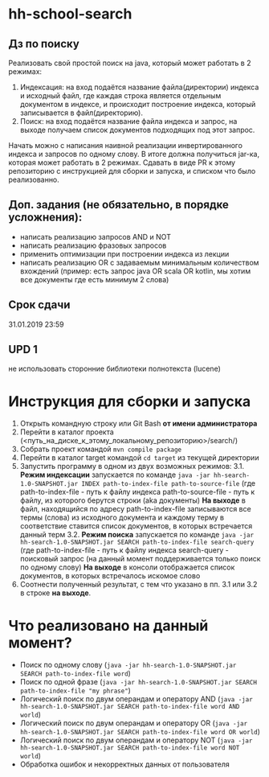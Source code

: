 # hh-school-search
## Дз по поиску 

Реализовать свой простой поиск на java, который может работать в 2 режимах: 

1. Индексация: на вход подаётся название файла(директории) индекса и исходный файл, где каждая строка является отдельным документом в индексе, и происходит построение индекса, который записывается в файл(директорию). 
2. Поиск: на вход подаётся название файла индекса и запрос, на выходе получаем список документов подходящих под этот запрос.

Начать можно с написания наивной реализации инвертированного индекса и запросов по одному слову. В итоге должна получиться jar-ка, которая может работать в 2 режимах. Сдавать в виде PR к этому репозиторию с инструкцией для сборки и запуска, и списком что было реализованно. 

## Доп. задания (не обязательно, в порядке усложнения): 
* написать реализацию запросов AND и NOT
* написать реализацию фразовых запросов
* применить оптимизации при построении индекса из лекции
* написать реализацию OR с задаваемым минимальным количеством вхождений (пример: есть запрос java OR scala OR kotlin, мы хотим все документы где есть минимум 2 слова)

## Срок сдачи

31.01.2019 23:59

## UPD 1

не использовать сторонние библиотеки полнотекста (lucene)

# Инструкция для сборки и запуска
1. Открыть командную строку или Git Bash **от имени администратора**
2. Перейти в каталог проекта (<путь_на_диске_к_этому_локальному_репозиторию>/search/)
3. Собрать проект командой `mvn compile package`
4. Перейти в каталог target командой `cd target` из текущей директории
5. Запустить программу в одном из двух возможных режимов:
    3.1. **Режим индексации** запускается по команде `java -jar hh-search-1.0-SNAPSHOT.jar INDEX path-to-index-file path-to-source-file` (где path-to-index-file - путь к файлу индекса
    path-to-source-file - путь к файлу, из которого берутся строки (aka документы)
    **На выходе** в файл, находящийся по адресу path-to-index-file записываются все термы (слова) из исходного документа и каждому терму в соответствие ставится список документов, в которых встречается данный терм
    3.2. **Режим поиска** запускается по команде `java -jar hh-search-1.0-SNAPSHOT.jar SEARCH path-to-index-file search-query` (где 
    path-to-index-file - путь к файлу индекса
    search-query - поисковый запрос (на данный момент поддерживается только поиск по одному слову)
    **На выходе** в консоли отображается список документов, в которых встречалось искомое слово
6. Соотнести полученный результат, с тем что указано в пп. 3.1 или 3.2 в строке **на выходе**.

# Что реализовано на данный момент?
* Поиск по одному слову (`java -jar hh-search-1.0-SNAPSHOT.jar SEARCH path-to-index-file word`)
* Поиск по одной фразе (`java -jar hh-search-1.0-SNAPSHOT.jar SEARCH path-to-index-file "my phrase"`)
* Логический поиск по двум операндам и оператору AND (`java -jar hh-search-1.0-SNAPSHOT.jar SEARCH path-to-index-file word AND world`)
* Логический поиск по двум операндам и оператору OR (`java -jar hh-search-1.0-SNAPSHOT.jar SEARCH path-to-index-file word OR world`)
* Логический поиск по двум операндам и оператору NOT (`java -jar hh-search-1.0-SNAPSHOT.jar SEARCH path-to-index-file word NOT world`)
* Обработка ошибок и некорректных данных от пользователя
